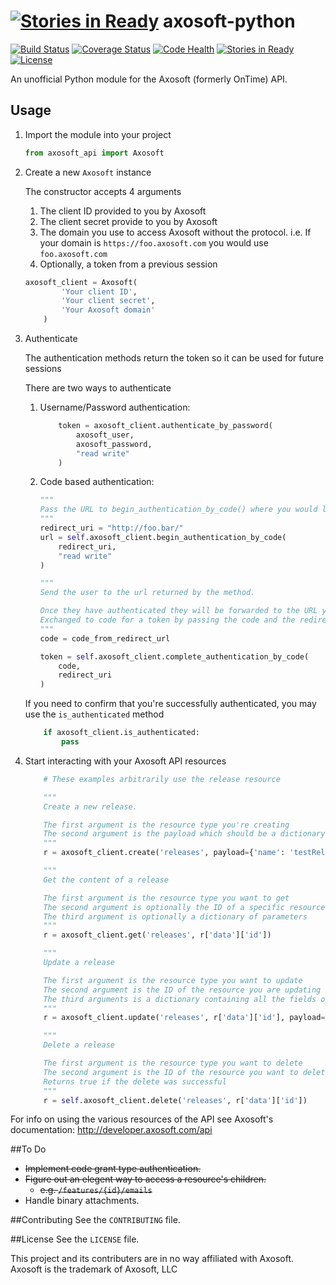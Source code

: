 [![Stories in Ready](https://badge.waffle.io/ckaznocha/axosoft-python.png?label=ready&title=Ready)](https://waffle.io/ckaznocha/axosoft-python)
axosoft-python
================================
[![Build Status](https://travis-ci.org/ckaznocha/axosoft-python.svg?branch=master)](https://travis-ci.org/ckaznocha/axosoft-python)
[![Coverage Status](https://img.shields.io/coveralls/ckaznocha/axosoft-python.svg)](https://coveralls.io/r/ckaznocha/axosoft-python?branch=master)
[![Code Health](https://landscape.io/github/ckaznocha/axosoft-python/master/landscape.png)](https://landscape.io/github/ckaznocha/axosoft-python/master)
[![Stories in Ready](https://badge.waffle.io/ckaznocha/axosoft-python.svg?label=ready&title=stories+ready)](http://waffle.io/ckaznocha/axosoft-python)
[![License](http://img.shields.io/:license-mit-blue.svg)](http://ckaznocha.mit-license.org)

An unofficial Python module for the Axosoft (formerly OnTime) API.

## Usage
1. Import the module into your project

    ```python
    from axosoft_api import Axosoft
    ```

1. Create a new `Axosoft` instance

    The constructor accepts 4 arguments
    1. The client ID provided to you by Axosoft
    1. The client secret provide to you by Axosoft
    1. The domain you use to access Axosoft without the protocol.
        i.e. If your domain is `https://foo.axosoft.com` you would use `foo.axosoft.com`
    1. Optionally, a token from a previous session

    ```python
    axosoft_client = Axosoft(
            'Your client ID',
            'Your client secret',
            'Your Axosoft domain'
        )
    ```

1. Authenticate

    The authentication methods return the token so it can be used for future sessions

    There are two ways to authenticate
    1. Username/Password authentication:

        ```python
            token = axosoft_client.authenticate_by_password(
                axosoft_user,
                axosoft_password,
                "read write"
            )
        ```

    1. Code based authentication:

        ```python
        """
        Pass the URL to begin_authentication_by_code() where you would like the access code sent
        """
        redirect_uri = "http://foo.bar/"
        url = self.axosoft_client.begin_authentication_by_code(
            redirect_uri,
            "read write"
        )

        """
        Send the user to the url returned by the method.

        Once they have authenticated they will be forwarded to the URL you provided.
        Exchanged to code for a token by passing the code and the redirect_uri to complete_authentication_by_code().
        """
        code = code_from_redirect_url

        token = self.axosoft_client.complete_authentication_by_code(
            code,
            redirect_uri
        )
        ```

    If you need to confirm that you're successfully authenticated, you may use the `is_authenticated` method

    ```python
        if axosoft_client.is_authenticated:
            pass
    ````

1. Start interacting with your Axosoft API resources

    ```python
        # These examples arbitrarily use the release resource

        """
        Create a new release.

        The first argument is the resource type you're creating
        The second argument is the payload which should be a dictionary containing at minimum the required fields for the resource type
        """
        r = axosoft_client.create('releases', payload={'name': 'testRelease', 'release_type': {'id': 1}})

        """
        Get the content of a release

        The first argument is the resource type you want to get
        The second argument is optionally the ID of a specific resource
        The third argument is optionally a dictionary of parameters
        """
        r = axosoft_client.get('releases', r['data']['id'])

        """
        Update a release

        The first argument is the resource type you want to update
        The second argument is the ID of the resource you are updating
        The third arguments is a dictionary containing all the fields of your resource
        """
        r = axosoft_client.update('releases', r['data']['id'], payload={'name': 'testRelease', 'release_type': {'id': 1}})

        """
        Delete a release

        The first argument is the resource type you want to delete
        The second argument is the ID of the resource you want to delete
        Returns true if the delete was successful
        """
        r = self.axosoft_client.delete('releases', r['data']['id'])

    ````

For info on using the various resources of the API see Axosoft's documentation:
http://developer.axosoft.com/api

##To Do
- ~~Implement code grant type authentication.~~
- ~~Figure out an elegent way to access a resource's children.~~
    - ~~e.g. `/features/{id}/emails`~~
- Handle binary attachments.

##Contributing
See the `CONTRIBUTING` file.

##License
See the `LICENSE` file.

This project and its contributers are in no way affiliated with Axosoft. Axosoft is the trademark of Axosoft, LLC
